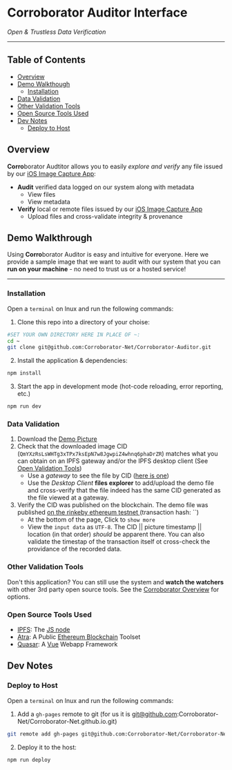# Corroborator Auditor Interface
_Open &amp; Trustless Data Verification_

---

## Table of Contents

- [Overview](#overview)
- [Demo Walkthough](#demo-walkthough)
  - [Installation](#installation)
- [Data Validation](#data-validation)
- [Other Validation Tools](#other-validation-tools)
- [Open Source Tools Used](#open-source-tools-used)
- [Dev Notes](#dev-notes)
  - [Deploy to Host](#deploy-to-host)



## Overview

**Corro**borator Audtitor allows you to easily *explore and verify* any file issued by our [iOS Image Capture App](https://github.com/Corroborator-Net/Corroborator-iOS):

- **Audit** verified data logged on our system along with metadata
  - View files
  - View metadata
- **Verify** local or remote files issued by our [iOS Image Capture App](https://github.com/Corroborator-Net/Corroborator-iOS)
  - Upload files and cross-validate integrity & provenance

## Demo Walkthrough

Using **Corro**borator Auditor is easy and intuitive for everyone. Here we provide a sample image that we want to audit with our system that you can **run on your machine** - no need to trust us or a hosted service!

---

### Installation

Open a `terminal` on lnux and run the following commands:

1. Clone this repo into a directory of your choise:
```bash
#SET YOUR OWN DIRECTORY HERE IN PLACE OF ~:
cd ~
git clone git@github.com:Corroborator-Net/Corroborator-Auditor.git
```

2. Install the application & dependencies:
```bash
npm install
```

3. Start the app in development mode (hot-code reloading, error reporting, etc.)
```bash
npm run dev
```

### Data Validation

1. Download the [Demo Picture](/src/statics/QmYXzRsLsWHTg3xTPx7ksEpN7w8JgwpiZ4whnq6phaDrZR.jpeg)
2. Check that the downloaded image CID (`QmYXzRsLsWHTg3xTPx7ksEpN7w8JgwpiZ4whnq6phaDrZR`) matches what you can obtain on an IPFS gateway and/or the IPFS desktop client (See [Open Validation Tools](#open-validation-tools))
    - Use a *gateway* to see the file by CID ([here is one](https://gateway.pinata.cloud/ipfs/QmYXzRsLsWHTg3xTPx7ksEpN7w8JgwpiZ4whnq6phaDrZR))
    - Use the *Desktop Client* **files explorer** to add/upload the demo file and cross-verify that the file indeed has the same CID generated as the file viewed at a gateway.
3. Verify the CID was published on the blockchain. The demo file was published [on the rinkeby ethereum testnet ](https://rinkeby.etherscan.io/tx/) (transaction hash: ``)
    - At the bottom of the page, Click to `show more`
    - View the `input data` as `UTF-8`. The CID || picture timestamp || location (in that order)  _should_ be apparent there. You can also validate the timestap of the transaction itself ot cross-check the providance of the recorded data.

### Other Validation Tools

Don't this application? You can still use the system and **watch the watchers** with other 3rd party open source tools. See the [Corroborator Overview](https://github.com/Corroborator-Net/Corroborator-Overview) for options.

### Open Source Tools Used
- [IPFS](https://ipfs.io/): The [JS node](https://js.ipfs.io/)
- [Atra](https://atra.io/): A Public [Ethereum Blockchain](https://ethereum.org/) Toolset
- [Quasar](https://quasar.dev): A [Vue](https://vuejs.org/) Webapp Framework


## Dev Notes
### Deploy to Host

Open a `terminal` on lnux and run the following commands:

1. Add a `gh-pages` remote to git (for us it is git@github.com:Corroborator-Net/Corroborator-Net.github.io.git)
```bash
git remote add gh-pages git@github.com:Corroborator-Net/Corroborator-Net.github.io.git
```

2. Deploy it to the host:
```bash
npm run deploy
```
